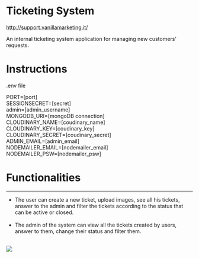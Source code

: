 # Ticketing System
http://support.vanillamarketing.it/

An internal ticketing system application for managing new customers' requests.


<h1>Instructions</h1>


.env file

PORT=[port]<br>
SESSIONSECRET=[secret]<br>
admin=[admin_username]<br>
MONGODB_URI=[mongoDB connection]<br>
CLOUDINARY_NAME=[coudinary_name]<br>
CLOUDINARY_KEY=[coudinary_key]<br>
CLOUDINARY_SECRET=[coudinary_secret]<br>
ADMIN_EMAIL=[admin_email]<br>
NODEMAILER_EMAIL=[nodemailer_email]<br>
NODEMAILER_PSW=[nodemailer_psw]

<h1>Functionalities</h1>
<hr>

<ul>

<li>The user can create a new ticket, upload images, see all his tickets, answer to the admin and filter the tickets according to the status that can be active or closed.</li>
<br>
<li>The admin of the system can view all the tickets created by users, answer to them, change their status and filter them.</li>
</ul>
<br>
<img src="https://user-images.githubusercontent.com/30729360/65434688-851af680-de1f-11e9-8398-61bf5d415e7e.png">
